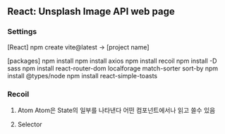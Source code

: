 ## React: Unsplash Image API web page


### Settings
[React]
npm create vite@latest -> [project name] 

[packages]
npm install
npm install axios
npm install recoil
npm install -D sass 
npm install react-router-dom localforage match-sorter sort-by
npm install @types/node
npm install react-simple-toasts


### Recoil
1) Atom
Atom은 State의 일부를 나타낸다
어떤 컴포넌트에서나 읽고 쓸수 있음

2) Selector


